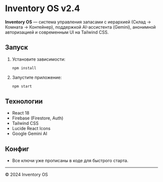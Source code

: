 # Inventory OS v2.4

**Inventory OS** — система управления запасами с иерархией (Склад → Комната → Контейнер), поддержкой AI-ассистента (Gemini), анонимной авторизацией и современным UI на Tailwind CSS.

## Запуск

1. Установите зависимости:
   ```bash
   npm install
   ```
2. Запустите приложение:
   ```bash
   npm start
   ```

## Технологии
- React 18
- Firebase (Firestore, Auth)
- Tailwind CSS
- Lucide React Icons
- Google Gemini AI

## Конфиг
- Все ключи уже прописаны в коде для быстрого старта.

---

© 2024 Inventory OS 